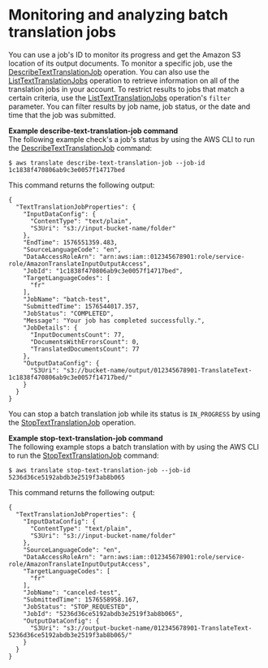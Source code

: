 # Monitoring and analyzing batch translation jobs<a name="async-monitor"></a>

You can use a job's ID to monitor its progress and get the Amazon S3 location of its output documents\. To monitor a specific job, use the [DescribeTextTranslationJob](https://docs.aws.amazon.com/translate/latest/APIReference/API_DescribeTextTranslationJob.html) operation\. You can also use the [ListTextTranslationJobs](https://docs.aws.amazon.com/translate/latest/APIReference/API_ListTextTranslationJobs.html) operation to retrieve information on all of the translation jobs in your account\. To restrict results to jobs that match a certain criteria, use the [ListTextTranslationJobs](https://docs.aws.amazon.com/translate/latest/APIReference/API_ListTextTranslationJobs.html) operation's `filter` parameter\. You can filter results by job name, job status, or the date and time that the job was submitted\. 

**Example describe\-text\-translation\-job command**  
The following example check's a job's status by using the AWS CLI to run the [DescribeTextTranslationJob](https://docs.aws.amazon.com/translate/latest/APIReference/API_DescribeTextTranslationJob.html) command:  

```
$ aws translate describe-text-translation-job --job-id 1c1838f470806ab9c3e0057f14717bed
```
This command returns the following output:  

```
{
  "TextTranslationJobProperties": {
    "InputDataConfig": {
      "ContentType": "text/plain",
      "S3Uri": "s3://input-bucket-name/folder"
    },
    "EndTime": 1576551359.483,
    "SourceLanguageCode": "en",
    "DataAccessRoleArn": "arn:aws:iam::012345678901:role/service-role/AmazonTranslateInputOutputAccess",
    "JobId": "1c1838f470806ab9c3e0057f14717bed",
    "TargetLanguageCodes": [
      "fr"
    ],
    "JobName": "batch-test",
    "SubmittedTime": 1576544017.357,
    "JobStatus": "COMPLETED",
    "Message": "Your job has completed successfully.",
    "JobDetails": {
      "InputDocumentsCount": 77,
      "DocumentsWithErrorsCount": 0,
      "TranslatedDocumentsCount": 77
    },
    "OutputDataConfig": {
      "S3Uri": "s3://bucket-name/output/012345678901-TranslateText-1c1838f470806ab9c3e0057f14717bed/"
    }
  }
}
```

You can stop a batch translation job while its status is `IN_PROGRESS` by using the [StopTextTranslationJob](https://docs.aws.amazon.com/translate/latest/APIReference/API_StopTextTranslationJob.html) operation\.

**Example stop\-text\-translation\-job command**  
The following example stops a batch translation with by using the AWS CLI to run the [StopTextTranslationJob](https://docs.aws.amazon.com/translate/latest/APIReference/API_StopTextTranslationJob.html) command:  

```
$ aws translate stop-text-translation-job --job-id 5236d36ce5192abdb3e2519f3ab8b065
```
This command returns the following output:  

```
{
  "TextTranslationJobProperties": {
    "InputDataConfig": {
      "ContentType": "text/plain",
      "S3Uri": "s3://input-bucket-name/folder"
    },
    "SourceLanguageCode": "en",
    "DataAccessRoleArn": "arn:aws:iam::012345678901:role/service-role/AmazonTranslateInputOutputAccess",
    "TargetLanguageCodes": [
      "fr"
    ],
    "JobName": "canceled-test",
    "SubmittedTime": 1576558958.167,
    "JobStatus": "STOP_REQUESTED",
    "JobId": "5236d36ce5192abdb3e2519f3ab8b065",
    "OutputDataConfig": {
      "S3Uri": "s3://output-bucket-name/012345678901-TranslateText-5236d36ce5192abdb3e2519f3ab8b065/"
    }
  }
}
```